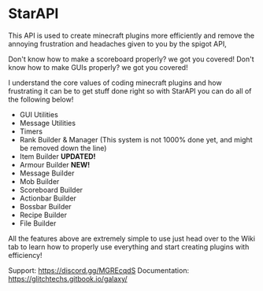 # StarAPI

This API is used to create minecraft plugins more efficiently and remove the annoying frustration and headaches given to you by the spigot API,

Don't know how to make a scoreboard properly? we got you covered! 
Don't know how to make GUIs properly? we got you covered!

I understand the core values of coding minecraft plugins and how frustrating it can be to get stuff done right so with StarAPI you can do all of the following below!

* GUI Utilities
* Message Utilities
* Timers
* Rank Builder & Manager (This system is not 1000% done yet, and might be removed down the line)
* Item Builder **UPDATED!**
* Armour Builder **NEW!**
* Message Builder
* Mob Builder
* Scoreboard Builder
* Actionbar Builder
* Bossbar Builder
* Recipe Builder
* File Builder

All the features above are extremely simple to use just head over to the Wiki tab to learn how to properly use everything and start creating plugins with efficiency!

Support: https://discord.gg/MGREcqdS
Documentation: https://glitchtechs.gitbook.io/galaxy/

